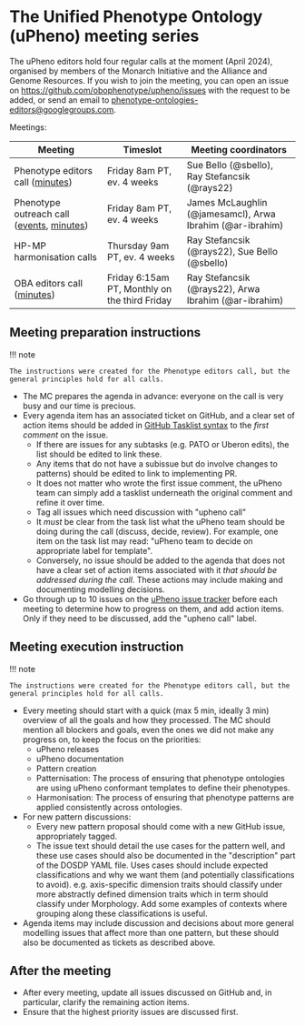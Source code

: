 # The Unified Phenotype Ontology (uPheno) meeting series

The uPheno editors hold four regular calls at the moment (April 2024), organised by members of the Monarch Initiative and the Alliance and Genome Resources.
If you wish to join the meeting, you can open an issue on https://github.com/obophenotype/upheno/issues with the request to be added, or send an email to phenotype-ontologies-editors@googlegroups.com.

Meetings:

| Meeting | Timeslot | Meeting coordinators |
| ------- | -------- | -------------------- |
| Phenotype editors call ([minutes](https://docs.google.com/document/d/1WrQanAMuccS-oaoAIb9yWQAd4Rvy3R3mU01v9wHbriM/edit)) | Friday 8am PT, ev. 4 weeks | Sue Bello (@sbello), Ray Stefancsik (@rays22) |
| Phenotype outreach call ([events](../organization/outreach.md), [minutes](https://docs.google.com/document/d/1FK_kv9s1s6xMLI-xHlJfPH4YGm85a8VylsqA3f2hRks/edit)) | Friday 8am PT, ev. 4 weeks | James McLaughlin (@jamesamcl), Arwa Ibrahim (@ar-ibrahim) |
| HP-MP harmonisation calls | Thursday 9am PT, ev. 4 weeks | Ray Stefancsik (@rays22), Sue Bello (@sbello) |
| OBA editors call ([minutes](https://docs.google.com/document/d/17UOyoi_XkJTGZoctK44UtmjAlMsjzE1Cl1UhrFpPRmw/edit)) | Friday 6:15am PT, Monthly on the third Friday | Ray Stefancsik (@rays22), Arwa Ibrahim (@ar-ibrahim) |

## Meeting preparation instructions

!!! note

    The instructions were created for the Phenotype editors call, but the general principles hold for all calls.

- The MC prepares the agenda in advance: everyone on the call is very busy and our time is precious.
- Every agenda item has an associated ticket on GitHub, and a clear set of action items should be added in [GitHub Tasklist syntax](https://docs.github.com/en/issues/tracking-your-work-with-issues/about-task-lists) to the _first comment_ on the issue.
    - If there are issues for any subtasks (e.g. PATO or Uberon edits), the list should be edited to link these.
    - Any items that do not have a subissue but do involve changes to patterns) should be edited to link to implementing PR.
    - It does not matter who wrote the first issue comment, the uPheno team can simply add a tasklist underneath the original comment and refine it over time.
    - Tag all issues which need discussion with "upheno call"
    - It _must_ be clear from the task list what the uPheno team should be doing during the call (discuss, decide, review). For example, one item on the task list may read: "uPheno team to decide on appropriate label for template".
    - Conversely, no issue should be added to the agenda that does not have a clear set of action items associated with it _that should be addressed during the call_. These actions may include making and documenting modelling decisions.
- Go through up to 10 issues on the [uPheno issue tracker](https://github.com/obophenotype/upheno/issues) before each meeting to determine how to progress on them, and add action items. Only if they need to be discussed, add the "upheno call" label.

## Meeting execution instruction

!!! note

    The instructions were created for the Phenotype editors call, but the general principles hold for all calls.

- Every meeting should start with a quick (max 5 min, ideally 3 min) overview of all the goals and how they processed. The MC should mention all blockers and goals, even the ones we did not make any progress on, to keep the focus on the priorities:
    - uPheno releases
    - uPheno documentation
    - Pattern creation
    - Patternisation: The process of ensuring that phenotype ontologies are using uPheno conformant templates to define their phenotypes.
    - Harmonisation: The process of ensuring that phenotype patterns are applied consistently across ontologies.
- For new pattern discussions:
    - Every new pattern proposal should come with a new GitHub issue, appropriately tagged.
    - The issue text should detail the use cases for the pattern well, and these use cases should also be documented in the "description" part of the DOSDP YAML file. Uses cases should include expected classifications and why we want them (and potentially classifications to avoid).  e.g. axis-specific dimension traits should classify under more abstractly defined dimension traits which in term should classify under Morphology. Add some examples of contexts where grouping along these classifications is useful.
- Agenda items may include discussion and decisions about more general modelling issues that affect more than one pattern, but these should also be documented as tickets as described above.

## After the meeting

- After every meeting, update all issues discussed on GitHub and, in particular, clarify the remaining action items.
- Ensure that the highest priority issues are discussed first.
